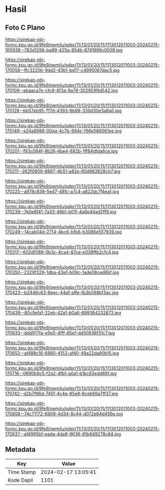 # Hasil

## Foto C Plano

https://sirekap-obj-formc.kpu.go.id/9fe9/pemilu/pdpr/11/13/01/20/11/1113012011003-20240215-165938--783d1298-ba99-425a-854b-8741998c0509.jpg

https://sirekap-obj-formc.kpu.go.id/9fe9/pemilu/pdpr/11/13/01/20/11/1113012011003-20240215-170058--ffc3220b-9dd2-43b1-bd17-c4995067dac5.jpg

https://sirekap-obj-formc.kpu.go.id/9fe9/pemilu/pdpr/11/13/01/20/11/1113012011003-20240215-170109--abaaca7e-cfc9-4f3a-9a78-302951f9d542.jpg

https://sirekap-obj-formc.kpu.go.id/9fe9/pemilu/pdpr/11/13/01/20/11/1113012011003-20240215-170128--bb57eb95-7f7d-4393-8b98-339d30e3a8a0.jpg

https://sirekap-obj-formc.kpu.go.id/9fe9/pemilu/pdpr/11/13/01/20/11/1113012011003-20240215-170149--a24a8988-00ea-4c7b-994c-f96e586061ee.jpg

https://sirekap-obj-formc.kpu.go.id/9fe9/pemilu/pdpr/11/13/01/20/11/1113012011003-20240215-170201--f93c084f-9b28-4be4-882b-1ff84dfda6ce.jpg

https://sirekap-obj-formc.kpu.go.id/9fe9/pemilu/pdpr/11/13/01/20/11/1113012011003-20240215-170211--262f0809-8867-4b51-a82e-60d962628cb7.jpg

https://sirekap-obj-formc.kpu.go.id/9fe9/pemilu/pdpr/11/13/01/20/11/1113012011003-20240215-170225--a978c838-5e47-48fc-a7c4-a822dc7f4ea1.jpg

https://sirekap-obj-formc.kpu.go.id/9fe9/pemilu/pdpr/11/13/01/20/11/1113012011003-20240215-170239--7e0e6f41-7a33-46b1-b01f-4a6e44ad2ff9.jpg

https://sirekap-obj-formc.kpu.go.id/9fe9/pemilu/pdpr/11/13/01/20/11/1113012011003-20240215-170249--14cab04d-2714-4bc6-b1b6-b3086e557839.jpg

https://sirekap-obj-formc.kpu.go.id/9fe9/pemilu/pdpr/11/13/01/20/11/1113012011003-20240215-170317--602df088-0b3c-4ca4-87ce-e038ffb2cfc4.jpg

https://sirekap-obj-formc.kpu.go.id/9fe9/pemilu/pdpr/11/13/01/20/11/1113012011003-20240215-170350--2329f329-1dba-43e1-b09c-1ade08ced6bf.jpg

https://sirekap-obj-formc.kpu.go.id/9fe9/pemilu/pdpr/11/13/01/20/11/1113012011003-20240215-170423--b2446c63-8eec-44af-affe-fb3b598bf3ac.jpg

https://sirekap-obj-formc.kpu.go.id/9fe9/pemilu/pdpr/11/13/01/20/11/1113012011003-20240215-170438--80c9efa1-22eb-42a1-b0a6-899384232873.jpg

https://sirekap-obj-formc.kpu.go.id/9fe9/pemilu/pdpr/11/13/01/20/11/1113012011003-20240215-170633--ddd917fa-e9e5-4fff-85ef-dd50936f31c7.jpg

https://sirekap-obj-formc.kpu.go.id/9fe9/pemilu/pdpr/11/13/01/20/11/1113012011003-20240215-170652--af488c16-6880-4153-af40-49a22da80b15.jpg

https://sirekap-obj-formc.kpu.go.id/9fe9/pemilu/pdpr/11/13/01/20/11/1113012011003-20240215-170716--0690b9c5-f2a2-4fb1-a0a1-b1bc83edd66f.jpg

https://sirekap-obj-formc.kpu.go.id/9fe9/pemilu/pdpr/11/13/01/20/11/1113012011003-20240215-170742--d2b7f96d-745f-4c4e-85e8-8ceb69a7ff37.jpg

https://sirekap-obj-formc.kpu.go.id/9fe9/pemilu/pdpr/11/13/01/20/11/1113012011003-20240215-170808--74c71172-6909-4d34-8c44-d072e64d456e.jpg

https://sirekap-obj-formc.kpu.go.id/9fe9/pemilu/pdpr/11/13/01/20/11/1113012011003-20240215-170837--af4995b1-eada-4da8-9636-81b649278c84.jpg


## Metadata

| Key        | Value               |
| ---------- | ------------------- |
| Time Stamp | 2024-02-17 13:05:41 |
| Kode Dapil | 1101                |



